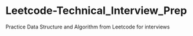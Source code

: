 # Leetcode-Technical_Interview_Prep
Practice Data Structure and Algorithm from Leetcode for interviews
